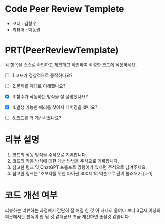 
# Code Peer Review Templete
- 코더 : 김형우  
- 리뷰어 : 박동원


# PRT(PeerReviewTemplate)
각 항목을 스스로 확인하고 체크하고 확인하여 작성한 코드에 적용하세요.
- [ ] 1.코드가 정상적으로 동작하나요?
- [ ] 2.문제를 제대로 이해했나요?
- [x] 3.함수가 작동하는 방식을 잘 설명했나요?
- [x] 4.발생 가능한 에러를 찾아서 디버깅을 했나요?
- [ ] 5.코드를 더 개선시켰나요?




# 리뷰 설명
1. 코드의 작동 방식을 주석으로 기록합니다.
3. 코드의 작동 방식에 대한 개선 방법을 주석으로 기록합니다.
5. 참고한 링크 및 ChatGPT 프롬프트 명령어가 있다면 주석으로 남겨주세요.
6. 참고한 링크는 '초보자를 위한 파이썬 300제'의 역순으로 단어 불러오기 [::-1]


#  코드 개선 여부
리뷰하는 리뷰하는 과정에서 간단히 잘 해결 한 것 아 자세히 들여다 보니
3글자 이상의 회문에서는 판독이 안 될 것 같더군요 조금 개선하면 좋을것 같습니다
